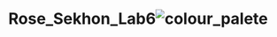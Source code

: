 # Rose_Sekhon_Lab6![colour_palete](https://user-images.githubusercontent.com/93285461/139570844-2bfc148c-36f7-4d90-a52f-9a1ec16e2b98.PNG)

